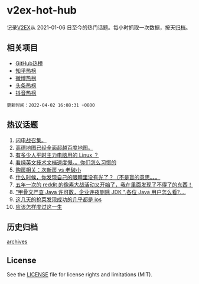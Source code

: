 # v2ex-hot-hub

 记录[V2EX](https://www.v2ex.com/)从 2021-01-06 日至今的热门话题。每小时抓取一次数据，按天[归档](archives)。
 
 ## 相关项目

- [GitHub热榜](https://github.com/snaildev/github-hot-hub)
- [知乎热榜](https://github.com/snaildev/zhihu-hot-hub)
- [微博热榜](https://github.com/snaildev/weibo-hot-hub)
- [头条热榜](https://github.com/snaildev/toutiao-hot-hub)
- [抖音热榜](https://github.com/snaildev/douyin-hot-hub)


 `更新时间：2022-04-02 16:08:31 +0800`

## 热议话题

1. [闪电战召集。](https://www.v2ex.com/t/844466)
1. [高德地图已经全面超越百度地图。](https://www.v2ex.com/t/844393)
1. [有多少人平时主力电脑用的 Linux ？](https://www.v2ex.com/t/844493)
1. [看纯英文技术文档速度慢。。你们怎么习惯的](https://www.v2ex.com/t/844358)
1. [购房相关：次新房 vs 老破小](https://www.v2ex.com/t/844452)
1. [什么时候，你发现自己的眼睛里没有光了？（不是盲的意思。。。](https://www.v2ex.com/t/844386)
1. [五年一次的 reddit 的像素大战活动又开始了，我在里面发现了不得了的东西！](https://www.v2ex.com/t/844468)
1. ["甲骨文严查 Java 许可数，企业连夜删除 JDK ",各位 Java 用户怎么看?....](https://www.v2ex.com/t/844382)
1. [这几天的抢菜发现成功的几乎都是 ios](https://www.v2ex.com/t/844457)
1. [应该怎样度过这一生](https://www.v2ex.com/t/844354)

## 历史归档

[archives](archives)

## License

See the [LICENSE](LICENSE) file for license rights and limitations (MIT).
